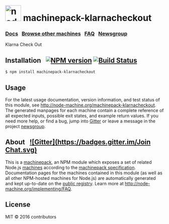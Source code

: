 
<h1>
  <a href="http://node-machine.org" title="Node-Machine public registry"><img alt="node-machine logo" title="Node-Machine Project" src="http://node-machine.org/images/machine-anthropomorph-for-white-bg.png" width="50" /></a>
  machinepack-klarnacheckout
</h1>

### [Docs](http://node-machine.org/machinepack-klarnacheckout) &nbsp; [Browse other machines](http://node-machine.org/machinepacks) &nbsp;  [FAQ](http://node-machine.org/implementing/FAQ)  &nbsp;  [Newsgroup](https://groups.google.com/forum/?hl=en#!forum/node-machine)

Klarna Check Out


## Installation &nbsp; [![NPM version](https://badge.fury.io/js/machinepack-klarnacheckout.svg)](http://badge.fury.io/js/machinepack-klarnacheckout) [![Build Status](https://travis-ci.org/mikermcneil/machinepack-klarnacheckout.png?branch=master)](https://travis-ci.org/mikermcneil/machinepack-klarnacheckout)

```sh
$ npm install machinepack-klarnacheckout
```

## Usage

For the latest usage documentation, version information, and test status of this module, see <a href="http://node-machine.org/machinepack-klarnacheckout" title="Klarna Check Out (for node.js)">http://node-machine.org/machinepack-klarnacheckout</a>.  The generated manpages for each machine contain a complete reference of all expected inputs, possible exit states, and example return values.  If you need more help, or find a bug, jump into [Gitter](https://gitter.im/node-machine/general) or leave a message in the project [newsgroup](https://groups.google.com/forum/?hl=en#!forum/node-machine).

## About  &nbsp; [![Gitter](https://badges.gitter.im/Join Chat.svg)](https://gitter.im/node-machine/general?utm_source=badge&utm_medium=badge&utm_campaign=pr-badge&utm_content=badge)

This is a [machinepack](http://node-machine.org/machinepacks), an NPM module which exposes a set of related Node.js [machines](http://node-machine.org/spec/machine) according to the [machinepack specification](http://node-machine.org/spec/machinepack).
Documentation pages for the machines contained in this module (as well as all other NPM-hosted machines for Node.js) are automatically generated and kept up-to-date on the <a href="http://node-machine.org" title="Public machine registry for Node.js">public registry</a>.
Learn more at <a href="http://node-machine.org/implementing/FAQ" title="Machine Project FAQ (for implementors)">http://node-machine.org/implementing/FAQ</a>.

## License

MIT &copy; 2016 contributors

